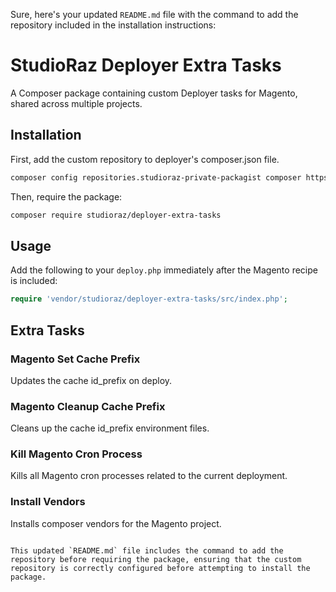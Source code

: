 Sure, here's your updated `README.md` file with the command to add the repository included in the installation instructions:

# StudioRaz Deployer Extra Tasks

A Composer package containing custom Deployer tasks for Magento, shared across multiple projects.

## Installation

First, add the custom repository to deployer's composer.json file. 

```bash
composer config repositories.studioraz-private-packagist composer https://repo.packagist.com/studioraz/
```

Then, require the package:

```bash
composer require studioraz/deployer-extra-tasks
```

## Usage

Add the following to your `deploy.php` immediately after the Magento recipe is included:

```php
require 'vendor/studioraz/deployer-extra-tasks/src/index.php';
```

## Extra Tasks

### Magento Set Cache Prefix

Updates the cache id_prefix on deploy.

### Magento Cleanup Cache Prefix

Cleans up the cache id_prefix environment files.

### Kill Magento Cron Process

Kills all Magento cron processes related to the current deployment.

### Install Vendors

Installs composer vendors for the Magento project.
```

This updated `README.md` file includes the command to add the repository before requiring the package, ensuring that the custom repository is correctly configured before attempting to install the package.
